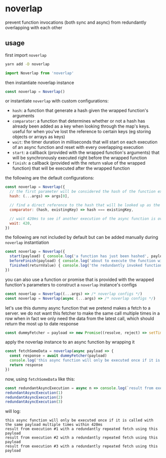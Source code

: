 # noverlap
prevent function invocations (both sync and async) from redundantly overlapping with each other

## usage

first import `noverlap`
```bash
yarn add -D noverlap
```
```js
import Noverlap from 'noverlap'
```

then instantiate noverlap instance
```js
const noverlap = Noverlap()
```

or instantiate `noverlap` with custom configurations:
- `hash`: a function that generate a hash given the wrapped function's arguments
- `comparator`: a function that determines whether or not a hash has already been added as a key when looking through the map's keys. useful for when you've lost the reference to certain keys (eg storing objects or arrays as keys)
- `wait`: the timer duration in milliseconds that will start on each execution of an async function and reset with every overlapping execution
- `start`: a callback (provided with the wrapped function's arguments) that will be synchronously executed right before the wrapped function
- `finish`: a callback (provided with the return value of the wrapped function) that will be executed after the wrapped function

the following are the default configurations:
```js
const noverlap = Noverlap({
  // the first parameter will be considered the hash of the function execution
  hash: (...args) => args[0],

  // find a direct reference to the hash that will be looked up as the key in map.get(key)
  comparator: (hash, existingKey) => hash === existingKey,

  // wait 420ms to see if another execution of the async function is overlapping with an existing one
  wait: 420,
})
```

the following are not included by default but can be added manually during `noverlap` instantiation
```js
const noverlap = Noverlap({
  start(payload) { console.log('a function has just been hashed', payload) },
  beforeFinish(payload) { console.log('about to execute the function with a payload of', payload) },
  finished(returnValue) { console.log('the redundantly invoked function returned', returnValue) },
})
```

you can also use a function or promise that is provided with the wrapped function's parameters to construct a `noverlap` instance's configs
```js
const noverlap = Noverlap((...args) => /* noverlap configs */)
const noverlap = Noverlap(async (...args) => /* noverlap configs */)
```

let's use this dummy async function that we pretend makes a fetch to a server. we do not want this fetcher to make the same call multiple times in a row when in fact we only need the data from the latest call, which should return the most up to date response
```js
const dummyFetcher = payload => new Promise((resolve, reject) => setTimeout(_ => resolve(payload)))
```

apply the noverlap instance to an async function by wrapping it
```js
const fetchSomeData = noverlap(async payload => {
  const response = await dummyFetcher(payload)
  console.log('this async function will only be executed once if it is called with the same payload multiple times within 420ms')
  return response
})
```

now, using `fetchSomeData` like this:
```js
const redundantAsyncExecution = async n => console.log(`result from execution #${n} with a redundantly repeated fetch using ${await fetchSomeData('this payload')}`)
redundantAsyncExecution(1)
redundantAsyncExecution(2)
redundantAsyncExecution(3)
```

will log:
```
this async function will only be executed once if it is called with the same payload multiple times within 420ms
result from execution #1 with a redundantly repeated fetch using this payload
result from execution #2 with a redundantly repeated fetch using this payload
result from execution #3 with a redundantly repeated fetch using this payload
```
